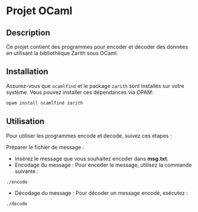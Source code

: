 # Projet OCaml

## Description
Ce projet contient des programmes pour encoder et décoder des données en utilisant la bibliothèque Zarith sous OCaml.

## Installation
Assurez-vous que `ocamlfind` et le package `zarith` sont installés sur votre système. Vous pouvez installer ces dépendances via OPAM:

```bash
opam install ocamlfind zarith
```

## Utilisation

Pour utiliser les programmes encode et decode, suivez ces étapes :

Préparer le fichier de message :
- Insérez le message que vous souhaitez encoder dans **msg.txt**.
- Encodage du message : Pour encoder le message, utilisez la commande suivante :
```bash
./encode
```
- Décodage du message :
Pour décoder un message encodé, exécutez :
```bash
./decode
```
